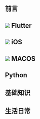 ## 前言


## ![](https://s2.ax1x.com/2019/05/16/Eba6QP.png) Flutter 

## ![](https://s2.ax1x.com/2019/05/16/EbafoQ.png) iOS

## ![](https://s2.ax1x.com/2019/05/16/Eba4ij.png) MACOS


## Python

## 基础知识


## 生活日常
